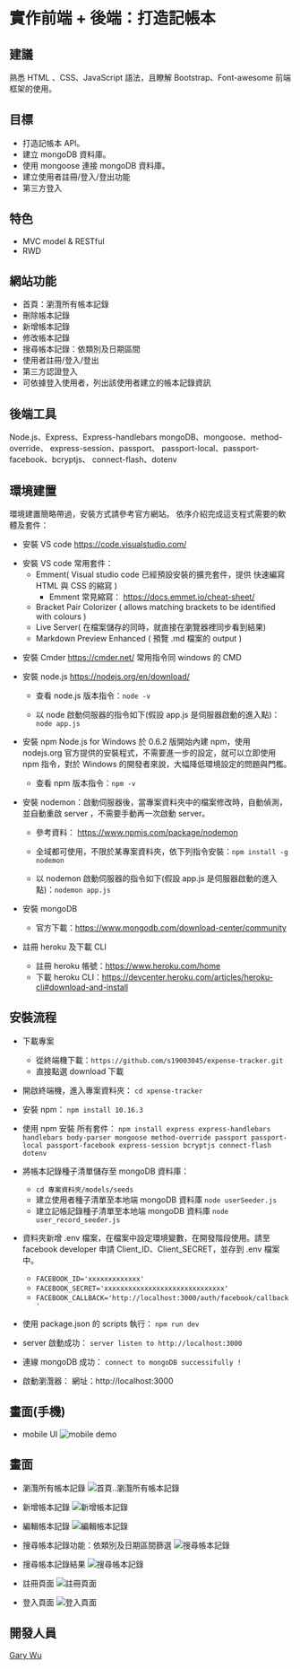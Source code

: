 # 實作前端 + 後端：打造記帳本

## 建議

熟悉 HTML 、CSS、JavaScript 語法，且瞭解 Bootstrap、Font-awesome 前端框架的使用。

## 目標

- 打造記帳本 API。
- 建立 mongoDB 資料庫。
- 使用 mongoose 連接 mongoDB 資料庫。
- 建立使用者註冊/登入/登出功能
- 第三方登入

## 特色

- MVC model & RESTful
- RWD

## 網站功能

- 首頁：瀏灠所有帳本記錄
- 刪除帳本記錄
- 新增帳本記錄
- 修改帳本記錄
- 搜尋帳本記錄：依類別及日期區間
- 使用者註冊/登入/登出
- 第三方認證登入
- 可依據登入使用者，列出該使用者建立的帳本記錄資訊

## 後端工具

Node.js、Express、Express-handlebars
mongoDB、mongoose、method-override、
express-session、passport、
passport-local、passport-facebook、bcryptjs、
connect-flash、dotenv

## 環境建置

環境建置簡略帶過，安裝方式請參考官方網站。
依序介紹完成這支程式需要的軟體及套件：

- 安裝 VS code
  https://code.visualstudio.com/

* 安裝 VS code 常用套件：
  - Emment( Visual studio code 已經預設安裝的擴充套件，提供 快速編寫 HTML 與 CSS 的縮寫 )
    - Emment 常見縮寫： https://docs.emmet.io/cheat-sheet/
  - Bracket Pair Colorizer ( allows matching brackets to be identified with colours )
  - Live Server( 在檔案儲存的同時，就直接在瀏覽器裡同步看到結果)
  - Markdown Preview Enhanced ( 預覽 .md 檔案的 output )

- 安裝 Cmder
  https://cmder.net/
  常用指令同 windows 的 CMD
- 安裝 node.js
  https://nodejs.org/en/download/

  - 查看 node.js 版本指令：`node -v`

  - 以 node 啟動伺服器的指令如下(假設 app.js 是伺服器啟動的進入點)：`node app.js`

- 安裝 npm
  Node.js for Windows 於 0.6.2 版開始內建 npm，使用 nodejs.org 官方提供的安裝程式，不需要進一步的設定，就可以立即使用 npm 指令，對於 Windows 的開發者來說，大幅降低環境設定的問題與門檻。
  - 查看 npm 版本指令：`npm -v`
- 安裝 nodemon：啟動伺服器後，當專案資料夾中的檔案修改時，自動偵測，並自動重啟 server ，不需要手動再一次啟動 server。

  - 參考資料： https://www.npmjs.com/package/nodemon
  - 全域都可使用，不限於某專案資料夾，依下列指令安裝：`npm install -g nodemon`

  - 以 nodemon 啟動伺服器的指令如下(假設 app.js 是伺服器啟動的進入點)：`nodemon app.js`

- 安裝 mongoDB

  - 官方下載：https://www.mongodb.com/download-center/community

- 註冊 heroku 及下載 CLI
  - 註冊 heroku 帳號：https://www.heroku.com/home
  - 下載 heroku CLI：https://devcenter.heroku.com/articles/heroku-cli#download-and-install

## 安裝流程

- 下載專案
  - 從終端機下載：`https://github.com/s19003045/expense-tracker.git`
  - 直接點選 download 下載
- 開啟終端機，進入專案資料夾：
  `cd xpense-tracker`
- 安裝 npm：
  `npm install 10.16.3`
- 使用 npm 安裝 所有套件：
  `npm install express express-handlebars handlebars body-parser mongoose method-override passport passport-local passport-facebook express-session bcryptjs connect-flash dotenv`

- 將帳本記錄種子清單儲存至 mongoDB 資料庫：

  - `cd 專案資料夾/models/seeds`
  - 建立使用者種子清單至本地端 mongoDB 資料庫 `node userSeeder.js`
  - 建立記帳記錄種子清單至本地端 mongoDB 資料庫 `node user_record_seeder.js`

- 資料夾新增 .env 檔案，在檔案中設定環境變數，在開發階段使用。請至 facebook developer 申請 Client_ID、Client_SECRET，並存到 .env 檔案中。

  - `FACEBOOK_ID='xxxxxxxxxxxxx'`
  - `FACEBOOK_SECRET='xxxxxxxxxxxxxxxxxxxxxxxxxxxxxx'`
  - `FACEBOOK_CALLBACK='http://localhost:3000/auth/facebook/callback'`

- 使用 package.json 的 scripts 執行：
  `npm run dev`
- server 啟動成功：
  `server listen to http://localhost:3000`
- 連線 mongoDB 成功：
  `connect to mongoDB successifully !`
- 啟動瀏灠器：
  網址：http://localhost:3000

## 畫面(手機)

- mobile UI
  ![mobile demo](https://github.com/s19003045/expense-tracker/blob/master/imagesForGithub/mobile/expense-tracker-demo.png)
  

## 畫面

- 瀏灠所有帳本記錄
  ![首頁..瀏灠所有帳本記錄](https://github.com/s19003045/expense-tracker/blob/master/imagesForGithub/index_page.png)

- 新增帳本記錄
  ![新增帳本記錄](https://github.com/s19003045/expense-tracker/blob/master/imagesForGithub/newPage.png)

- 編輯帳本記錄
  ![編輯帳本記錄](https://github.com/s19003045/expense-tracker/blob/master/imagesForGithub/editPage.png)

- 搜尋帳本記錄功能：依類別及日期區間篩選
  ![搜尋帳本記錄](https://github.com/s19003045/expense-tracker/blob/master/imagesForGithub/searchFeature.png)

- 搜尋帳本記錄結果
  ![搜尋帳本記錄](https://github.com/s19003045/expense-tracker/blob/master/imagesForGithub/searchResult.png)

- 註冊頁面
  ![註冊頁面](https://github.com/s19003045/expense-tracker/blob/master/imagesForGithub/register.png)

- 登入頁面
  ![登入頁面](https://github.com/s19003045/expense-tracker/blob/master/imagesForGithub/login.png)

## 開發人員

[Gary Wu](https://github.com/s19003045)
